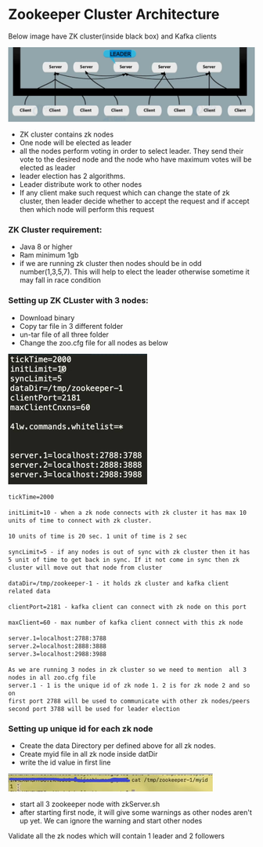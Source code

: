 # Zookeeper Cluster Architecture

Below image have ZK cluster(inside black box) and Kafka clients


![img.png](1_ZK_Cluster_Architecture.png)

- ZK cluster contains zk nodes
- One node will be elected as leader
- all the nodes perform voting in order to select leader. They send their vote to the desired node and the node who have maximum votes will be elected as leader
- leader election has 2 algorithms.
- Leader distribute work to other nodes
- If any client make such request which can change the state of zk cluster, then leader decide whether to accept the request and if accept then which node will perform this request


### ZK Cluster requirement:

- Java 8 or higher
- Ram minimum 1gb
- if we are running zk cluster then nodes should be in odd number(1,3,5,7). This will help to elect the leader otherwise sometime it may fall in race condition

### Setting up ZK CLuster with 3 nodes:
- Download binary
- Copy tar file in 3 different folder
- un-tar file of all three folder
- Change the zoo.cfg file for all nodes as below

![2_ZK_Cluster_Config_File.png](2_ZK_Cluster_Config_File.png)

    tickTime=2000

    initLimit=10 - when a zk node connects with zk cluster it has max 10 units of time to connect with zk cluster. 

    10 units of time is 20 sec. 1 unit of time is 2 sec

    syncLimit=5 - if any nodes is out of sync with zk cluster then it has 5 unit of time to get back in sync. If it not come in sync then zk cluster will move out that node from cluster

    dataDir=/tmp/zookeeper-1 - it holds zk cluster and kafka client related data

    clientPort=2181 - kafka client can connect with zk node on this port

    maxClient=60 - max number of kafka client connect with this zk node

    server.1=localhost:2788:3788
    server.2=localhost:2888:3888
    server.3=localhost:2988:3988

    As we are running 3 nodes in zk cluster so we need to mention  all 3 nodes in all zoo.cfg file
    server.1 - 1 is the unique id of zk node 1. 2 is for zk node 2 and so on
    first port 2788 will be used to communicate with other zk nodes/peers
    second port 3788 will be used for leader election

### Setting up unique id for each zk node

* Create the data Directory per defined above for all zk nodes.
* Create myid file in all zk node inside datDir
* write the id value in first line

![img.png](3_myid_file.png)

- start all 3 zookeeper node with zkServer.sh
- after starting first node, it will give some warnings as other nodes aren't up yet. We can ignore the warning and start other nodes

Validate all the zk nodes which will contain 1 leader and 2 followers



